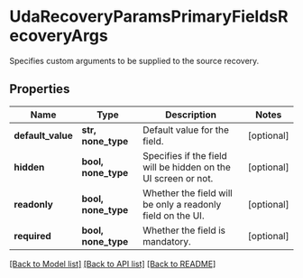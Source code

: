 # UdaRecoveryParamsPrimaryFieldsRecoveryArgs

Specifies custom arguments to be supplied to the source recovery.

## Properties
Name | Type | Description | Notes
------------ | ------------- | ------------- | -------------
**default_value** | **str, none_type** | Default value for the field. | [optional] 
**hidden** | **bool, none_type** | Specifies if the field will be hidden on the UI screen or not. | [optional] 
**readonly** | **bool, none_type** | Whether the field will be only a readonly field on the UI. | [optional] 
**required** | **bool, none_type** | Whether the field is mandatory. | [optional] 

[[Back to Model list]](../README.md#documentation-for-models) [[Back to API list]](../README.md#documentation-for-api-endpoints) [[Back to README]](../README.md)


